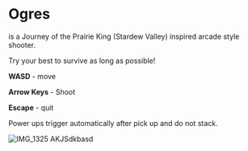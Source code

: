 # Ogres
is a Journey of the Prairie King (Stardew Valley) inspired arcade style shooter.

Try your best to survive as long as possible!

**WASD** - move 

**Arrow Keys** - Shoot 

**Escape** - quit

Power ups trigger automatically after pick up and do not stack.

![IMG_1325](https://github.com/user-attachments/assets/d06b30d6-155a-4b2a-a6ff-4ecd8b85bfd7) AKJSdkbasd




